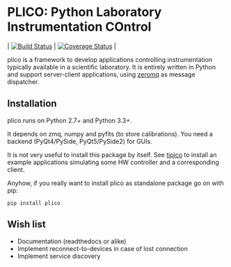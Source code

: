 # PLICO: Python Laboratory Instrumentation COntrol

| [![Build Status][travis]][travislink] | [![Coverage Status][coveralls]][coverallslink] | 


plico is a framework to develop applications controlling instrumentation typically available in a scientific laboratory.
It is entirely written in Python and support server-client applications, using [zeromq][zmq] as message dispatcher.


[zmq]: http://zeromq.org
[travis]: https://travis-ci.com/lbusoni/plico.svg?branch=master "go to travis"
[travislink]: https://travis-ci.com/lbusoni/plico
[coveralls]: https://coveralls.io/repos/github/lbusoni/plico/badge.svg?branch=master "go to coveralls"
[coverallslink]: https://coveralls.io/github/lbusoni/plico


## Installation

plico runs on Python 2.7+ and Python 3.3+. 

It depends on zmq, numpy and pyfits (to store calibrations). You need a backend (PyQt4/PySide, PyQt5/PySide2) for GUIs.

It is not very useful to install this package by itself. See [tipico][tipico] to install an example applications simulating some HW controller and a corresponding client. 

Anyhow, if you really want to install plico as standalone package go on with pip:

```
pip install plico
```

## Wish list

   + Documentation (readthedocs or alike)
   + Implement reconnect-to-devices in case of lost connection
   + Implement service discovery 


[tipico]: https://github.com/lbusoni/tipico
